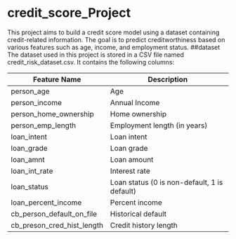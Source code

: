 # credit_score_Project

This project aims to build a credit score model using a dataset containing credit-related information. The goal is to predict creditworthiness based on various features such as age, income, and employment status.
##dataset 
The dataset used in this project is stored in a CSV file named credit_risk_dataset.csv. It contains the following columns:

| Feature Name                 | Description                      |
|------------------------------|----------------------------------|
| person_age                   | Age                              |
| person_income                | Annual Income                    |
| person_home_ownership        | Home ownership                   |
| person_emp_length            | Employment length (in years)     |
| loan_intent                  | Loan intent                      |
| loan_grade                   | Loan grade                       |
| loan_amnt                    | Loan amount                      |
| loan_int_rate                | Interest rate                    |
| loan_status                  | Loan status (0 is non-default, 1 is default) |
| loan_percent_income          | Percent income                   |
| cb_person_default_on_file    | Historical default               |
| cb_preson_cred_hist_length   | Credit history length            |
